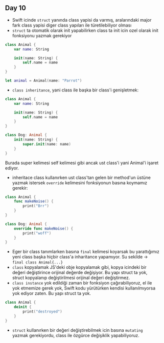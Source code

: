## Day 10

- Swift icinde `struct` yanında class yapisi da varmış, aralarındaki major fark class yapisi diger class yapıları ile türetilebiliyor olması
- `struct` ta otomatik olarak init yapabilirken class ta init icin ozel olarak init fonksiyonu yazmak gerekiyor

```swift
class Animal {
    var name: String

    init(name: String) {
        self.name = name
    }
}

let animal = Animal(name: "Parrot")
```

- `class inheritance`, yani class ile başka bir class'i genişletmek:

```swift
class Animal {
    var name: String

    init(name: String) {
        self.name = name
    }
}

class Dog: Animal {
    init(name: String) {
        super.init(name: name)
    }
}
```

Burada super kelimesi self kelimesi gibi ancak ust class'i yani Animal'i işaret ediyor.

- inheritace class kullanırken ust class'tan gelen bir method'un üstüne yazmak istersek `override` kelimesini fonksiyonun basına koymamız gerekir:

```swift
class Animal {
    func makeNoise() {
        print("Brr")
    }
}

class Dog: Animal {
    override func makeNoise() {
        print("woff")
    }
}
```

- Eger bir class tanımlarken basına `final` kelimesi koyarsak bu yarattığımız yeni class başka hiçbir class'a inharitance yapamıyor. Su sekilde -> `final class Animal{...}`
- `class` kopyalamak JS'deki obje kopyalamak gibi, kopya icindeki bir değeri değiştirince orijinal değerde değişiyor. Bu yapı struct ta yok, struct kopyalanıp değiştirilmesi orijinal değeri değiştirmez.
- `class instance` yok edildiği zaman bir fonksiyon çağırabiliyoruz, el ile yok etmemize gerek yok, Swift kodu yürütürken kendisi kullanılmıyorsa yok ediyor zaten. Bu yapı struct ta yok.

```swift
class Animal {
    deinit {
        print("destroyed")
    }
}
```

- `struct` kullanırken bir değeri değiştirebilmek icin basına `mutating` yazmak gerekiyordu, class ile özgürce değişiklik yapabiliyoruz.